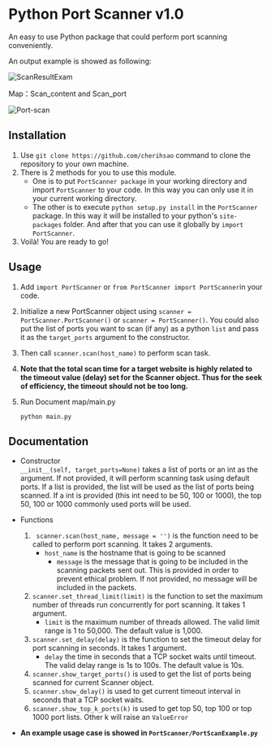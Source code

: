 # Python Port Scanner v1.0

An easy to use Python package that could perform port scanning conveniently.

An output example is showed as following:


 ![ScanResultExam](http://oy3mfxixl.bkt.clouddn.com/Port-scan.gif)

Map：Scan_content and Scan_port

 ![Port-scan](http://oy3mfxixl.bkt.clouddn.com/ScanResultExam.png)

## Installation  

1. Use `git clone https://github.com/cherihsao` command to clone the repository to your own machine.   
2. There is 2 methods for you to use this module.   
   - One is to put `PortScanner package` in your working directory and import `PortScanner` to your code. In this way you can only use it in your current working directory.  
   - The other is to execute `python setup.py install` in the `PortScanner` package. In this way it will be installed to your python's `site-packages` folder. And after that you can use it globally by `import PortScanner`.   
3. Voilà! You are ready to go!

## Usage  
1. Add `import PortScanner` or `from PortScanner import PortScanner`in your code.  

2. Initialize a new PortScanner object using `scanner = PortScanner.PortScanner()` or `scanner = PortScanner()`. You could also put the list of ports you want to scan (if any) as a python `list` and pass it as the `target_ports` argument to the constructor.  

3. Then call `scanner.scan(host_name)` to perform scan task. 

4. __Note that the total scan time for a target website is highly related to the timeout value (delay) set for the Scanner object. Thus for the seek of efficiency, the timeout should not be too long.__

5. Run  Document map/main.py

   `python main.py`

## Documentation 
- Constructor  
  `__init__(self, target_ports=None)` takes a list of ports or an int as the argument. If not provided, it will perform scanning task using default ports. If a list is provided, the list will be used as the list of ports being scanned. If a int is provided (this int need to be 50, 100 or 1000), the top 50, 100 or 1000 commonly used ports will be used.     

- Functions  
  1. ` scanner.scan(host_name, message = '')` is the function need to be called to perform port scanning. It takes 2 arguments.   
     - `host_name` is the hostname that is going to be scanned
       - `message` is the message that is going to be included in the scanning packets sent out. This is provided in order to prevent ethical problem. If not provided, no message will be included in the packets.  
  2. `scanner.set_thread_limit(limit)` is the function to set the maximum number of threads run concurrently for port scanning. It takes 1 argument.  
     - `limit` is the maximum number of threads allowed. The valid limit range is 1 to 50,000. The default value is 1,000.   
  3. `scanner.set_delay(delay)` is the function to set the timeout delay for port scanning in seconds. It takes 1 argument. 
     - `delay` the time in seconds that a TCP socket waits until timeout. The valid delay range is 1s to 100s. The default value is 10s.   
  4. `scanner.show_target_ports()` is used to get the list of ports being scanned for current Scanner object.     
  5. `scanner.show_delay()` is used to get current timeout interval in seconds that a TCP socket waits.       
  6. `scanner.show_top_k_ports(k)` is used to get top 50, top 100 or top 1000 port lists. Other k will raise an `ValueError` 

- __An example usage case is showed in `PortScanner/PortScanExample.py`__

